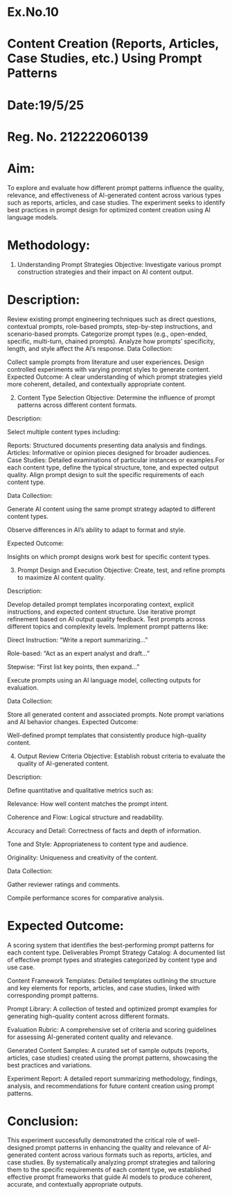 # Ex.No.10
# Content Creation (Reports, Articles, Case Studies, etc.) Using Prompt Patterns
# Date:19/5/25
# Reg. No. 212222060139
# Aim:
To explore and evaluate how different prompt patterns influence the quality, relevance, and effectiveness of AI-generated content across various types such as reports, articles, and case studies. The experiment seeks to identify best practices in prompt design for optimized content creation using AI language models.

# Methodology:
1. Understanding Prompt Strategies
Objective: Investigate various prompt construction strategies and their impact on AI content output.

# Description:

Review existing prompt engineering techniques such as direct questions, contextual prompts, role-based prompts, step-by-step instructions, and scenario-based prompts.
Categorize prompt types (e.g., open-ended, specific, multi-turn, chained prompts).
Analyze how prompts’ specificity, length, and style affect the AI’s response.
Data Collection:

Collect sample prompts from literature and user experiences.
Design controlled experiments with varying prompt styles to generate content.
Expected Outcome: A clear understanding of which prompt strategies yield more coherent, detailed, and contextually appropriate content.

2. Content Type Selection
Objective: Determine the influence of prompt patterns across different content formats.

 Description:

Select multiple content types including:

Reports: Structured documents presenting data analysis and findings.
Articles: Informative or opinion pieces designed for broader audiences.
Case Studies: Detailed examinations of particular instances or examples.For each content type, define the typical structure, tone, and expected output quality. Align prompt design to suit the specific requirements of each content type.

 Data Collection:

Generate AI content using the same prompt strategy adapted to different content types.

Observe differences in AI’s ability to adapt to format and style.

 Expected Outcome:

Insights on which prompt designs work best for specific content types.

3. Prompt Design and Execution
Objective: Create, test, and refine prompts to maximize AI content quality.

Description:

Develop detailed prompt templates incorporating context, explicit instructions, and expected content structure.
Use iterative prompt refinement based on AI output quality feedback.
Test prompts across different topics and complexity levels.
Implement prompt patterns like:

Direct Instruction: “Write a report summarizing…”

Role-based: “Act as an expert analyst and draft…”

Stepwise: “First list key points, then expand…”

Execute prompts using an AI language model, collecting outputs for evaluation.

Data Collection:

Store all generated content and associated prompts.
Note prompt variations and AI behavior changes.
Expected Outcome:

Well-defined prompt templates that consistently produce high-quality content.

4. Output Review Criteria
Objective: Establish robust criteria to evaluate the quality of AI-generated content.

Description:

Define quantitative and qualitative metrics such as:

Relevance: How well content matches the prompt intent.

Coherence and Flow: Logical structure and readability.

Accuracy and Detail: Correctness of facts and depth of information.

Tone and Style: Appropriateness to content type and audience.

Originality: Uniqueness and creativity of the content.

Data Collection:

Gather reviewer ratings and comments.

Compile performance scores for comparative analysis.

# Expected Outcome:

A scoring system that identifies the best-performing prompt patterns for each content type.
Deliverables
Prompt Strategy Catalog: A documented list of effective prompt types and strategies categorized by content type and use case.

Content Framework Templates: Detailed templates outlining the structure and key elements for reports, articles, and case studies, linked with corresponding prompt patterns.

Prompt Library: A collection of tested and optimized prompt examples for generating high-quality content across different formats.

Evaluation Rubric: A comprehensive set of criteria and scoring guidelines for assessing AI-generated content quality and relevance.

Generated Content Samples: A curated set of sample outputs (reports, articles, case studies) created using the prompt patterns, showcasing the best practices and variations.

Experiment Report: A detailed report summarizing methodology, findings, analysis, and recommendations for future content creation using prompt patterns.

# Conclusion:
This experiment successfully demonstrated the critical role of well-designed prompt patterns in enhancing the quality and relevance of AI-generated content across various formats such as reports, articles, and case studies. By systematically analyzing prompt strategies and tailoring them to the specific requirements of each content type, we established effective prompt frameworks that guide AI models to produce coherent, accurate, and contextually appropriate outputs.
